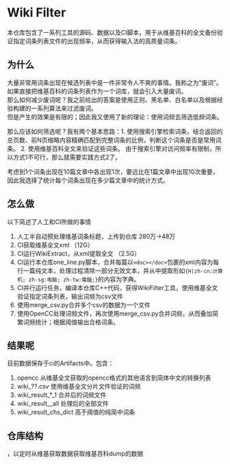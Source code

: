 # Wiki Filter
本仓库包含了一系列工具的源码、数据以及CI脚本，用于从维基百科的全文备份验证指定词条列表文件的出现频率，从而获得输入法的高质量词条。

## 为什么
大量非常用词条出现在候选列表中是一件非常令人不爽的事情。我称之为“废词”。  
如果直接把维基百科的词条列表作为一个词库，就会引入大量废词。  
那么如何减少废词呢？我之前给出的答案是使用正则、黑名单、白名单以及根据经验构建的一系列算法来过滤废词。  
但是产生的效果是有限的；因此我又使用了新的理论：使用词频去筛选低频词条。  

那么应该如何筛选呢？我有两个基本思路：1. 使用搜索引擎检索词条，结合返回的总页数、前N页缩略内容精确匹配到完整词条的比例，判断这个词条是否是常用词条。 2. 使用维基百科全文来验证这些词条。
由于搜索引擎对访问频率有限制，所以方式1不可行，那么就需要实践方式2了。

考虑到1个词条出现在10篇文章中各出现1次，要远比在1篇文章中出现10次重要，因此我选择了统计每个词条出现在多少篇文章中的统计方式。

## 怎么做
以下简述了人工和CI所做的事情
1. 人工半自动预处理维基词条标题，上传到仓库 280万->48万
2. CI获取维基全文xml （12G）
3. CI运行WikiExtract，从xml提取全文 （2.5G）
4. CI运行本仓库one_line.py脚本，合并每篇以`<doc></doc>`包裹的xml内容为每行一篇纯文本，处理过程清除一部分无效文本，并从中提取形如`{H|zh-cn:计算机; zh-sg:电脑; zh-tw:電腦;}`的内容为字典。  
5. CI并行运行任务，编译本仓库C++代码，获得WikiFilter工具，使用维基全文验证指定词条列表，输出词频为csv文件
6. 使用merge_csv.py合并多个csv的数据为一个文件
7. 使用OpenCC处理词频文件，再次使用merge_csv.py合并词频，从而叠加简繁词频统计；根据阈值输出合格词条。

## 结果呢
目前数据保存于ci的Artifacts中。包含：
1. opencc 从维基全文获取的opencc格式的其他语言到简体中文的转换列表
2. wiki_??.csv 使用维基全文分片文件验证的词频
3. wiki_result_*_1 合并后的词频文件
4. wiki_result__all 处理后的全部文件
5. wiki_result_chs_dict  高于阈值的纯简中词条

## 仓库结构



，以定时从维基获取数据获取维基百科dump的数据